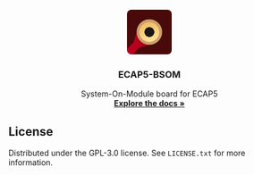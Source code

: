 <br />
<div align="center">
    <img src="docs/src/assets/logo-rounded.svg" alt="Logo" width="80" height="80">

  <h3 align="center">ECAP5-BSOM</h3>

  <p align="center">
    System-On-Module board for ECAP5
    <br />
    <a href="https://ecap5.github.io/ECAP5-BSOM/"><strong>Explore the docs »</strong></a>
    <br />
  </p>
</div>

## License

Distributed under the GPL-3.0 license. See `LICENSE.txt` for more information.


